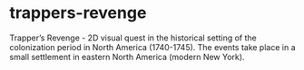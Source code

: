 # trappers-revenge
Trapper’s Revenge - 2D visual quest in the historical setting of the colonization period in North America (1740-1745). The events take place in a small settlement in eastern North America (modern New York).
